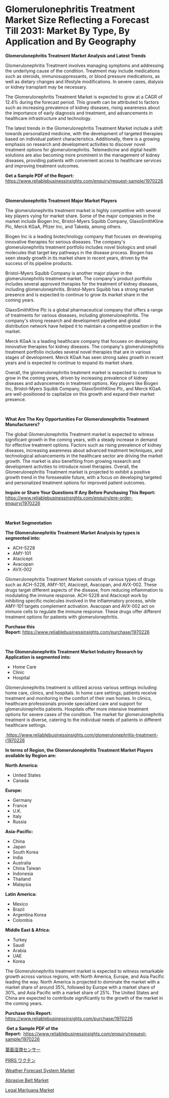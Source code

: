 <p><h1>Glomerulonephritis Treatment Market Size Reflecting a Forecast Till 2031: Market By Type, By Application and By Geography</h1></p><p><strong>Glomerulonephritis Treatment Market Analysis and Latest Trends</strong></p>
<p><p>Glomerulonephritis Treatment involves managing symptoms and addressing the underlying cause of the condition. Treatment may include medications such as steroids, immunosuppressants, or blood pressure medications, as well as dietary changes and lifestyle modifications. In severe cases, dialysis or kidney transplant may be necessary.</p><p>The Glomerulonephritis Treatment Market is expected to grow at a CAGR of 12.4% during the forecast period. This growth can be attributed to factors such as increasing prevalence of kidney diseases, rising awareness about the importance of early diagnosis and treatment, and advancements in healthcare infrastructure and technology.</p><p>The latest trends in the Glomerulonephritis Treatment Market include a shift towards personalized medicine, with the development of targeted therapies based on individual patient characteristics. Additionally, there is a growing emphasis on research and development activities to discover novel treatment options for glomerulonephritis. Telemedicine and digital health solutions are also becoming more prominent in the management of kidney diseases, providing patients with convenient access to healthcare services and improving treatment outcomes.</p></p>
<p><strong>Get a Sample PDF of the Report:&nbsp;</strong> <a href="https://www.reliablebusinessinsights.com/enquiry/request-sample/1970226">https://www.reliablebusinessinsights.com/enquiry/request-sample/1970226</a></p>
<p>&nbsp;</p>
<p><strong>Glomerulonephritis Treatment Major Market Players</strong></p>
<p><p>The glomerulonephritis treatment market is highly competitive with several key players vying for market share. Some of the major companies in the market include Biogen Inc, Bristol-Myers Squibb Company, GlaxoSmithKline Plc, Merck KGaA, Pfizer Inc, and Takeda, among others.</p><p>Biogen Inc is a leading biotechnology company that focuses on developing innovative therapies for serious diseases. The company's glomerulonephritis treatment portfolio includes novel biologics and small molecules that target key pathways in the disease process. Biogen has seen steady growth in its market share in recent years, driven by the success of its pipeline products.</p><p>Bristol-Myers Squibb Company is another major player in the glomerulonephritis treatment market. The company's product portfolio includes several approved therapies for the treatment of kidney diseases, including glomerulonephritis. Bristol-Myers Squibb has a strong market presence and is expected to continue to grow its market share in the coming years.</p><p>GlaxoSmithKline Plc is a global pharmaceutical company that offers a range of treatments for various diseases, including glomerulonephritis. The company's strong research and development pipeline and global distribution network have helped it to maintain a competitive position in the market.</p><p>Merck KGaA is a leading healthcare company that focuses on developing innovative therapies for kidney diseases. The company's glomerulonephritis treatment portfolio includes several novel therapies that are in various stages of development. Merck KGaA has seen strong sales growth in recent years and is expected to continue to expand its market share.</p><p>Overall, the glomerulonephritis treatment market is expected to continue to grow in the coming years, driven by increasing prevalence of kidney diseases and advancements in treatment options. Key players like Biogen Inc, Bristol-Myers Squibb Company, GlaxoSmithKline Plc, and Merck KGaA are well-positioned to capitalize on this growth and expand their market presence.</p></p>
<p>&nbsp;</p>
<p><strong>What Are The Key Opportunities For Glomerulonephritis Treatment Manufacturers?</strong></p>
<p><p>The global Glomerulonephritis Treatment market is expected to witness significant growth in the coming years, with a steady increase in demand for effective treatment options. Factors such as rising prevalence of kidney diseases, increasing awareness about advanced treatment techniques, and technological advancements in the healthcare sector are driving the market growth. The market is also benefiting from growing research and development activities to introduce novel therapies. Overall, the Glomerulonephritis Treatment market is projected to exhibit a positive growth trend in the foreseeable future, with a focus on developing targeted and personalized treatment options for improved patient outcomes.</p></p>
<p><strong>Inquire or Share Your Questions If Any Before Purchasing This Report:</strong> <a href="https://www.reliablebusinessinsights.com/enquiry/pre-order-enquiry/1970226">https://www.reliablebusinessinsights.com/enquiry/pre-order-enquiry/1970226</a></p>
<p>&nbsp;</p>
<p><strong>Market Segmentation</strong></p>
<p><strong>The Glomerulonephritis Treatment Market Analysis by types is segmented into:</strong></p>
<p><ul><li>ACH-5228</li><li>AMY-101</li><li>Atacicept</li><li>Avacopan</li><li>AVX-002</li></ul></p>
<p><p>Glomerulonephritis Treatment Market consists of various types of drugs such as ACH-5228, AMY-101, Atacicept, Avacopan, and AVX-002. These drugs target different aspects of the disease, from reducing inflammation to modulating the immune response. ACH-5228 and Atacicept work by inhibiting specific molecules involved in the inflammatory process, while AMY-101 targets complement activation. Avacopan and AVX-002 act on immune cells to regulate the immune response. These drugs offer different treatment options for patients with glomerulonephritis.</p></p>
<p><strong>Purchase this Report:&nbsp;</strong><a href="https://www.reliablebusinessinsights.com/purchase/1970226">https://www.reliablebusinessinsights.com/purchase/1970226</a></p>
<p>&nbsp;</p>
<p><strong>The Glomerulonephritis Treatment Market Industry Research by Application is segmented into:</strong></p>
<p><ul><li>Home Care</li><li>Clinic</li><li>Hospital</li></ul></p>
<p><p>Glomerulonephritis treatment is utilized across various settings including home care, clinics, and hospitals. In home care settings, patients receive treatment and monitoring in the comfort of their own homes. In clinics, healthcare professionals provide specialized care and support for glomerulonephritis patients. Hospitals offer more intensive treatment options for severe cases of the condition. The market for glomerulonephritis treatment is diverse, catering to the individual needs of patients in different healthcare settings.</p></p>
<p><a href="https://www.reliablebusinessinsights.com/glomerulonephritis-treatment-r1970226">&nbsp;https://www.reliablebusinessinsights.com/glomerulonephritis-treatment-r1970226</a></p>
<p><strong>In terms of Region, the Glomerulonephritis Treatment Market Players available by Region are:</strong></p>
<p>
    <p> <strong> North America: </strong>
        <ul>
            <li>United States</li>
            <li>Canada</li>
        </ul>
        </p> 
    <p> <strong> Europe: </strong>
        <ul>
            <li>Germany</li>
            <li>France</li>
            <li>U.K.</li>
            <li>Italy</li>
            <li>Russia</li>
        </ul>
        </p> 
    <p> <strong> Asia-Pacific: </strong>
        <ul>
            <li>China</li>
            <li>Japan</li>
            <li>South Korea</li>
            <li>India</li>
            <li>Australia</li>
            <li>China Taiwan</li>
            <li>Indonesia</li>
            <li>Thailand</li>
            <li>Malaysia</li>
        </ul>
        </p> 
    <p> <strong> Latin America: </strong>
        <ul>
            <li>Mexico</li>
            <li>Brazil</li>
            <li>Argentina Korea</li>
            <li>Colombia</li>
        </ul>
        </p> 
    <p> <strong> Middle East & Africa: </strong>
        <ul>
            <li>Turkey</li>
            <li>Saudi</li>
            <li>Arabia</li>
            <li>UAE</li>
            <li>Korea</li>
        </ul>
    </p>
    </p>
<p><p>The Glomerulonephritis treatment market is expected to witness remarkable growth across various regions, with North America, Europe, and Asia Pacific leading the way. North America is projected to dominate the market with a market share of around 35%, followed by Europe with a market share of 30%, and Asia Pacific with a market share of 25%. The United States and China are expected to contribute significantly to the growth of the market in the coming years.</p></p>
<p><strong>Purchase this Report: </strong><a href="https://www.reliablebusinessinsights.com/purchase/1970226">https://www.reliablebusinessinsights.com/purchase/1970226</a></p>
<p>&nbsp;<strong>Get a Sample PDF of the Report:&nbsp;&nbsp;</strong><a href="https://www.reliablebusinessinsights.com/enquiry/request-sample/1970226">https://www.reliablebusinessinsights.com/enquiry/request-sample/1970226</a></p>
<p><strong></strong></p>
<p><p><a href="https://github.com/AbigaleHuel/Market-Research-Report-List-1/blob/main/8252231165859.md">葉面湿潤センサー</a></p><p><a href="https://github.com/AdellaPrice2023/Market-Research-Report-List-2/blob/main/1487402165858.md">PRRS ワクチン</a></p><p><a href="https://github.com/nicoletavirag/Market-Research-Report-List-4/blob/main/weather-forecast-system-market.md">Weather Forecast System Market</a></p><p><a href="https://github.com/mauripalmi/Market-Research-Report-List-4/blob/main/abrasive-belt-market.md">Abrasive Belt Market</a></p><p><a href="https://www.linkedin.com/pulse/global-legal-marijuana-market-size-expected-experience-styic?trackingId=Gy2sKh0xcHiyWNyNo24zxQ%3D%3D">Legal Marijuana Market</a></p></p>